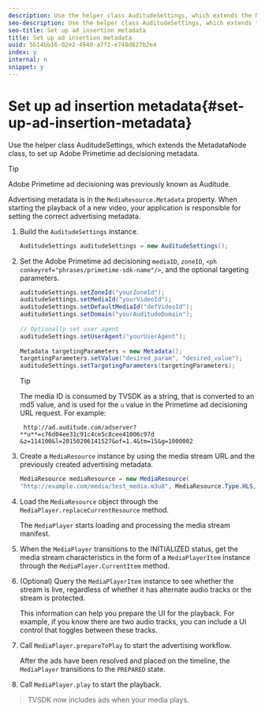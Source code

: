 ```yaml
---
description: Use the helper class AuditudeSettings, which extends the MetadataNode class, to set up Adobe Primetime ad decisioning metadata.
seo-description: Use the helper class AuditudeSettings, which extends the MetadataNode class, to set up Adobe Primetime ad decisioning metadata.
seo-title: Set up ad insertion metadata
title: Set up ad insertion metadata
uuid: 5b14bb16-02e2-4940-a7f2-e740d827b2e4
index: y
internal: n
snippet: y
---
```


# Set up ad insertion metadata{#set-up-ad-insertion-metadata}

Use the helper class AuditudeSettings, which extends the MetadataNode class, to set up Adobe Primetime ad decisioning metadata.

>[!TIP]
>
>Adobe Primetime ad decisioning was previously known as Auditude.

Advertising metadata is in the `MediaResource.Metadata` property. When starting the playback of a new video, your application is responsible for setting the correct advertising metadata. 

1. Build the `AuditudeSettings` instance.

   ```java
   AuditudeSettings auditudeSettings = new AuditudeSettings();
   ```

1. Set the Adobe Primetime ad decisioning `mediaID`, `zoneID`, `<ph conkeyref="phrases/primetime-sdk-name"/>`, and the optional targeting parameters.

   ```java
   auditudeSettings.setZoneId("yourZoneId"); 
   auditudeSettings.setMediaId("yourVideoId"); 
   auditudeSettings.setDefaultMediaId("defVideoId"); 
   auditudeSettings.setDomain("yourAuditudeDomain"); 
    
   // Optionally set user agent  
   auditudeSettings.setUserAgent("yourUserAgent"); 
    
   Metadata targetingParameters = new Metadata(); 
   targetingParameters.setValue("desired_param", "desired_value"); 
   auditudeSettings.setTargetingParameters(targetingParameters);
   ```

   >[!TIP]
   >
   >The media ID is consumed by TVSDK as a string, that is converted to an md5 value, and is used for the `u` value in the Primetime ad decisioning URL request. For example: 
   >
   >
   >` http://ad.auditude.com/adserver? **u**=c76d04ee31c91c4ce5c8cee41006c97d &z=114100&l=20150206141527&of=1.4&tm=15&g=1000002`

1. Create a `MediaResource` instance by using the media stream URL and the previously created advertising metadata.

   ```java
   MediaResource mediaResource = new MediaResource( 
   "http://example.com/media/test_media.m3u8", MediaResource.Type.HLS, Metadata);
   ```

1. Load the `MediaResource` object through the `MediaPlayer.replaceCurrentResource` method.

   The `MediaPlayer` starts loading and processing the media stream manifest. 

1. When the `MediaPlayer` transitions to the INITIALIZED status, get the media stream characteristics in the form of a `MediaPlayerItem` instance through the `MediaPlayer.CurrentItem` method.
1. (Optional) Query the `MediaPlayerItem` instance to see whether the stream is live, regardless of whether it has alternate audio tracks or the stream is protected.

   This information can help you prepare the UI for the playback. For example, if you know there are two audio tracks, you can include a UI control that toggles between these tracks. 

1. Call `MediaPlayer.prepareToPlay` to start the advertising workflow.

   After the ads have been resolved and placed on the timeline, the `MediaPlayer` transitions to the `PREPARED` state.
1. Call `MediaPlayer.play` to start the playback.
>TVSDK now includes ads when your media plays. 
